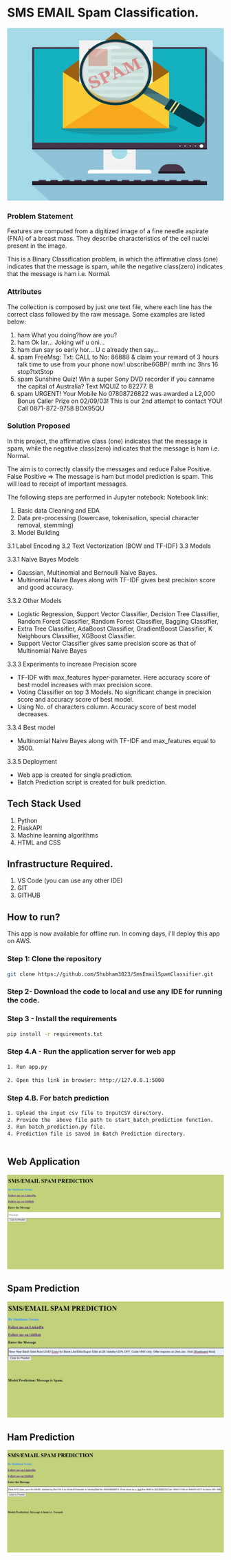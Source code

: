 # SMS EMAIL Spam Classification.
<div>
<img src="https://github.com/Shubham3023/SmsEmailSpamClassifier/blob/main/Notebook/image.jpg" width="700" height="400" alt="SMS Spam Classification"/>
</div>


### Problem Statement
Features are computed from a digitized image of a fine needle aspirate (FNA) of a breast mass. They describe characteristics of the cell nuclei present in the image.

This is a Binary Classification problem, in which the affirmative class (one) indicates that the message is spam, while the negative class(zero)
indicates that the message is ham i.e. Normal.

### Attributes
The collection is composed by just one text file, where each line has the correct class followed by the raw message. Some examples are listed below:
1. ham What you doing?how are you?
2. ham Ok lar... Joking wif u oni...
3. ham dun say so early hor... U c already then say...
4. spam FreeMsg: Txt: CALL to No: 86888 & claim your reward of 3 hours talk time to use from your phone now! ubscribe6GBP/ mnth inc 3hrs 16 stop?txtStop
5. spam Sunshine Quiz! Win a super Sony DVD recorder if you canname the capital of Australia? Text MQUIZ to 82277. B
6. spam URGENT! Your Mobile No 07808726822 was awarded a L2,000 Bonus Caller Prize on 02/09/03! This is our 2nd attempt to contact YOU! Call 0871-872-9758 BOX95QU

### Solution Proposed 
In this project, the affirmative class (one) indicates that the message is spam, while the negative class(zero)
indicates that the message is ham i.e. Normal.

The aim is to correctly classify the messages and reduce False Positive.
False Positive => The message is ham but model prediction is spam. This will lead to receipt of important messages.

The following steps are performed in Jupyter notebook:
Notebook link:

1. Basic data Cleaning and EDA
2. Data pre-processing (lowercase, tokenisation, special character removal, stemming)
3. Model Building

3.1 Label Encoding
3.2 Text Vectorization (BOW and TF-IDF)
3.3 Models

3.3.1 Naive Bayes Models 

- Gaussian, Multinomial and Bernoulli Naive Bayes.
- Multinomial Naive Bayes along with TF-IDF gives best precision score and good accuracy.

3.3.2 Other Models

- Logistic Regression, Support Vector Classifier, Decision Tree Classifier, Random Forest Classifier, Random Forest Classifier, Bagging Classifier, 
- Extra Tree Classifier, AdaBoost Classifier, GradientBoost Classifier, K Neighbours Classifier, XGBoost Classifier. 
- Support Vector Classifier gives same precision score as that of Multinomial Naive Bayes

3.3.3 Experiments to increase Precision score
- TF-IDF with max_features hyper-parameter. Here accuracy score of best model increases with max precision score.
- Voting Classifier on top 3 Models. No significant change in precision score and accuracy score of best model.
- Using No. of characters column. Accuracy score of best model decreases.

3.3.4 Best model 
- Multinomial Naive Bayes along with TF-IDF and max_features equal to 3500.

3.3.5 Deployment
- Web app is created for single prediction.
- Batch Prediction script is created for bulk prediction.


## Tech Stack Used
1. Python 
2. FlaskAPI 
3. Machine learning algorithms
4. HTML and CSS

## Infrastructure Required.
1. VS Code (you can use any other IDE)
2. GIT
3. GITHUB

## How to run?
This app is now available for offline run.
In coming days, i'll deploy this app on AWS.


### Step 1: Clone the repository
```bash
git clone https://github.com/Shubham3023/SmsEmailSpamClassifier.git
```

### Step 2- Download the code to local and use any IDE for running the code.

### Step 3 - Install the requirements
```bash
pip install -r requirements.txt
```


### Step 4.A - Run the application server for web app
```bash
1. Run app.py
```

```bash
2. Open this link in browser: http://127.0.0.1:5000
```

### Step 4.B. For batch prediction
```
1. Upload the input csv file to InputCSV directory.
2. Provide the  above file path to start_batch_prediction function.
3. Run batch_prediction.py file.
4. Prediction file is saved in Batch Prediction directory.


```

## Web Application
<img src="https://github.com/Shubham3023/SmsEmailSpamClassifier/blob/main/Notebook/application.png" alt="Web Application" />

## Spam Prediction
<img src="https://github.com/Shubham3023/SmsEmailSpamClassifier/blob/main/Notebook/Spam%20pred.jpg" alt="Positive Model Prediction" />

## Ham Prediction
<img src="https://github.com/Shubham3023/SmsEmailSpamClassifier/blob/main/Notebook/Ham%20Pred.jpg" alt="Negative Model Prediction" />
